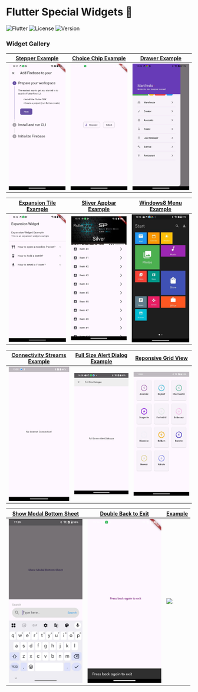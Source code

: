 
# Flutter Special Widgets 🚀

![Flutter](https://img.shields.io/badge/Flutter%20-%20Special%20Widgets%20-%20)
![License](https://img.shields.io/badge/license-MIT-green.svg)
![Version](https://img.shields.io/badge/version-1.0.0-brightgreen.svg)


### Widget Gallery 

| [Stepper Example](stepper-example.dart) | [Choice Chip Example](choice-chip-example.dart) | [Drawer Example](drawer-example.dart) |
|-----------------|-----------------|-----------------|
| <img src="https://github.com/ajazify/git_image/blob/main/snippet-images/stepper_example.png?raw=true" width="200"/> | <img src="https://github.com/ajazify/git_image/blob/main/snippet-images/choice_chip_example.png?raw=true" width="200"/> | <img src="https://github.com/ajazify/git_image/blob/main/snippet-images/drawer-example.jpg?raw=true" width="200"/> |

| [Expansion Tile Example](expansion-tile-example.dart) | [Sliver Appbar Example](slivers-appbar-example.dart) | [Windows8 Menu Example](windows-8-menu-example.dart) |
|-----------------|-----------------|-----------------|
| <img src="https://github.com/ajazify/git_image/blob/main/snippet-images/expansion_tile_example.png?raw=true" width="200"/> | <img src="https://github.com/ajazify/git_image/blob/main/snippet-images/sliver_app_bar_example.png?raw=true" width="200"/> | <img src="https://github.com/ajazify/git_image/blob/main/snippet-images/windows-8-menu-example.jpg?raw=true" width="200"/> |

| [Connectivity Streams Example](connectivity-streams.dart) | [Full Size Alert Dialog Example](full-size-alert-dialog-example.dart) | [Reponsive Grid View](responsive-grid-view.dart) | 
|-----------------|-----------------|-----------------|
| <img src="https://github.com/ajazify/git_image/blob/main/snippet-images/connectivity-streams.png?raw=true" width="200"/> | <img src="https://github.com/ajazify/git_image/blob/main/snippet-images/full-size-alert-dialog-example.jpg?raw=true" width="200"/> | <img src="https://github.com/ajazify/git_image/blob/main/snippet-images/responsive-grid-view.jpg?raw=true" width="200"/> | 



| [Show Modal Bottom Sheet](show-modal-bottom-sheet-example.dart) | [Double Back to Exit](double_back_to_exit_example.dart) | [Example](Example.dart) | 
|-----------------|-----------------|-----------------|
| <img src="https://github.com/ajazify/git_image/blob/main/snippet-images/show-modal-bottom-sheet-example.jpg?raw=true" width="200"/> | <img src="https://github.com/ajazify/git_image/blob/main/snippet-images/double_back_to_exit.png?raw=true" width="200"/> | <img src="https://github.com/ajazify/git_image/blob/main/snippet-images/responsive-grid-views.jpg?raw=true" width="200"/> | 










